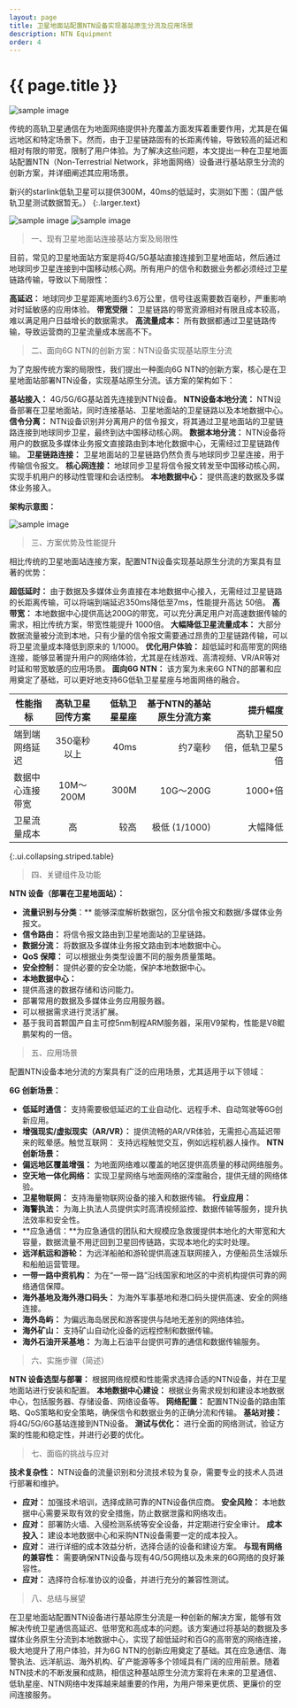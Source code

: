```yaml
---
layout: page
title: 卫星地面站配置NTN设备实现基站原生分流及应用场景
description: NTN Equipment
order: 4
---
```

# {{ page.title }}

![sample image](640.webp "展示图")

传统的高轨卫星通信在为地面网络提供补充覆盖方面发挥着重要作用，尤其是在偏远地区和特定场景下。然而，由于卫星链路固有的长距离传输，导致较高的延迟和相对有限的带宽，限制了用户体验。为了解决这些问题，本文提出一种在卫星地面站配置NTN（Non-Terrestrial Network，非地面网络）设备进行基站原生分流的创新方案，并详细阐述其应用场景。

新兴的starlink低轨卫星可以提供300M，40ms的低延时，实测如下图：（国产低轨卫星测试数据暂无。）
{:.larger.text}

![sample image](1.webp "速度测试")
![sample image](2.webp "统计数据")

> 一、现有卫星地面站连接基站方案及局限性

目前，常见的卫星地面站方案是将4G/5G基站直接连接到卫星地面站，然后通过地球同步卫星连接到中国移动核心网。所有用户的信令和数据业务都必须经过卫星链路传输，导致以下局限性：

**高延迟：** 地球同步卫星距离地面约3.6万公里，信号往返需要数百毫秒，严重影响对时延敏感的应用体验。
**带宽受限：** 卫星链路的带宽资源相对有限且成本较高，难以满足用户日益增长的数据需求。
**高流量成本：** 所有数据都通过卫星链路传输，导致运营商的卫星流量成本居高不下。

> 二、面向6G NTN的创新方案：NTN设备实现基站原生分流

为了克服传统方案的局限性，我们提出一种面向6G NTN的创新方案，核心是在卫星地面站部署NTN设备，实现基站原生分流。该方案的架构如下：

**基站接入：** 4G/5G/6G基站首先连接到NTN设备。
**NTN设备本地分流：** NTN设备部署在卫星地面站，同时连接基站、卫星地面站的卫星链路以及本地数据中心。
**信令分离：** NTN设备识别并分离用户的信令报文，将其通过卫星地面站的卫星链路连接到地球同步卫星，最终到达中国移动核心网。
**数据本地分流：** NTN设备将用户的数据及多媒体业务报文直接路由到本地化数据中心，无需经过卫星链路传输。
**卫星链路连接：** 卫星地面站的卫星链路仍然负责与地球同步卫星连接，用于传输信令报文。
**核心网连接：** 地球同步卫星将信令报文转发至中国移动核心网，实现手机用户的移动性管理和会话控制。
**本地数据中心：** 提供高速的数据及多媒体业务接入。

**架构示意图：**

![sample image](3.webp "架构")

> 三、方案优势及性能提升

相比传统的卫星地面站连接方案，配置NTN设备实现基站原生分流的方案具有显著的优势：

**超低延时：** 由于数据及多媒体业务直接在本地数据中心接入，无需经过卫星链路的长距离传输，可以将端到端延迟350ms降低至7ms，性能提升高达 50倍。
**高带宽：** 本地数据中心提供高达200G的带宽，可以充分满足用户对高速数据传输的需求，相比传统方案，带宽性能提升 1000倍。
**大幅降低卫星流量成本：** 大部分数据流量被分流到本地，只有少量的信令报文需要通过昂贵的卫星链路传输，可以将卫星流量成本降低到原来的 1/1000。
**优化用户体验：** 超低延时和高带宽的网络连接，能够显著提升用户的网络体验，尤其是在线游戏、高清视频、VR/AR等对时延和带宽敏感的应用场景。
**面向6G NTN：** 该方案为未来6G NTN的部署和应用奠定了基础，可以更好地支持6G低轨卫星星座与地面网络的融合。

| 性能指标 | 高轨卫星回传方案  | 低轨卫星星座 | 基于NTN的基站原生分流方案 | 提升幅度 |
|----------|:---------:|---------:|---------:|---------:|
| 端到端网络延迟     | 350毫秒以上    | 40ms    | 	约7毫秒 | 高轨卫星50倍，低轨卫星5倍 |
| 数据中心连接带宽     | 10M～200M    | 300M    | 10G～200G | 1000+倍 |
| 卫星流量成本     | 高    | 较高    | 极低 (1/1000) | 大幅降低 |
{:.ui.collapsing.striped.table}

> 四、关键组件及功能

**NTN 设备（部署在卫星地面站）：**
- **流量识别与分类**：** 能够深度解析数据包，区分信令报文和数据/多媒体业务报文。
- **信令路由：** 将信令报文路由到卫星地面站的卫星链路。
- **数据分流：** 将数据及多媒体业务报文路由到本地数据中心。
- **QoS 保障：** 可以根据业务类型设置不同的服务质量策略。
- **安全控制：** 提供必要的安全功能，保护本地数据中心。
- **本地数据中心：**
- 提供高速的数据存储和访问能力。
- 部署常用的数据及多媒体业务应用服务器。
- 可以根据需求进行灵活扩展。
- 基于我司首颗国产自主可控5nm制程ARM服务器，采用V9架构，性能是V8鲲鹏架构的一倍。

> 五、应用场景

配置NTN设备本地分流的方案具有广泛的应用场景，尤其适用于以下领域：

**6G 创新场景：**
- **低延时通信：** 支持需要极低延迟的工业自动化、远程手术、自动驾驶等6G创新应用。
- **增强现实/虚拟现实（AR/VR）：** 提供流畅的AR/VR体验，无需担心高延迟带来的眩晕感。触觉互联网： 支持远程触觉交互，例如远程机器人操作。
**NTN 创新场景：**
- **偏远地区覆盖增强：** 为地面网络难以覆盖的地区提供高质量的移动网络服务。
- **空天地一体化网络：** 实现卫星网络与地面网络的深度融合，提供无缝的网络体验。
- **卫星物联网：** 支持海量物联网设备的接入和数据传输。
**行业应用：**
- **海警执法：** 为海上执法人员提供实时高清视频监控、数据传输等服务，提升执法效率和安全性。
- **应急通信：**为应急通信的团队和大规模应急救援提供本地化的大带宽和大容量，数据流量不用迂回到卫星回传链路，实现本地化的实时处理。
- **远洋航运和游轮：** 为远洋船舶和游轮提供高速互联网接入，方便船员生活娱乐和船舶运营管理。
- **一带一路中资机构：** 为在“一带一路”沿线国家和地区的中资机构提供可靠的网络通信保障。
- **海外基地及海外港口码头：** 为海外军事基地和港口码头提供高速、安全的网络连接。
- **海外岛屿：** 为偏远海岛居民和游客提供与陆地无差别的网络体验。
- **海外矿山：** 支持矿山自动化设备的远程控制和数据传输。
- **海外石油开采基地：** 为海上石油平台提供可靠的通信和数据传输服务。

> 六、实施步骤（简述）

**NTN 设备选型与部署：** 根据网络规模和性能需求选择合适的NTN设备，并在卫星地面站进行安装和配置。
**本地数据中心建设：** 根据业务需求规划和建设本地数据中心，包括服务器、存储设备、网络设备等。
**网络配置：** 配置NTN设备的路由策略、QoS策略和安全策略，确保信令和数据业务的正确分流和传输。
**基站对接：** 将4G/5G/6G基站连接到NTN设备。
**测试与优化：** 进行全面的网络测试，验证方案的性能和稳定性，并进行必要的优化。

> 七、面临的挑战与应对

**技术复杂性：** NTN设备的流量识别和分流技术较为复杂，需要专业的技术人员进行部署和维护。
- **应对：** 加强技术培训，选择成熟可靠的NTN设备供应商。
**安全风险：** 本地数据中心需要采取有效的安全措施，防止数据泄露和网络攻击。
- **应对：** 部署防火墙、入侵检测系统等安全设备，并定期进行安全审计。
**成本投入：** 建设本地数据中心和采购NTN设备需要一定的成本投入。
- **应对：** 进行详细的成本效益分析，选择合适的设备和建设方案。
**与现有网络的兼容性：** 需要确保NTN设备与现有4G/5G网络以及未来的6G网络的良好兼容性。
- **应对：** 选择符合标准协议的设备，并进行充分的兼容性测试。

> 八、总结与展望

在卫星地面站配置NTN设备进行基站原生分流是一种创新的解决方案，能够有效解决传统卫星通信高延迟、低带宽和高成本的问题。该方案通过将基站的数据及多媒体业务原生分流到本地数据中心，实现了超低延时和百G的高带宽的网络连接，极大地提升了用户体验，并为6G NTN的创新应用奠定了基础。其在应急通信、海警执法、远洋航运、海外机构、矿产能源等多个领域具有广阔的应用前景。随着NTN技术的不断发展和成熟，相信这种基站原生分流方案将在未来的卫星通信、低轨星座、NTN网络中发挥越来越重要的作用，为用户带来更优质、更廉价的空间连接服务。